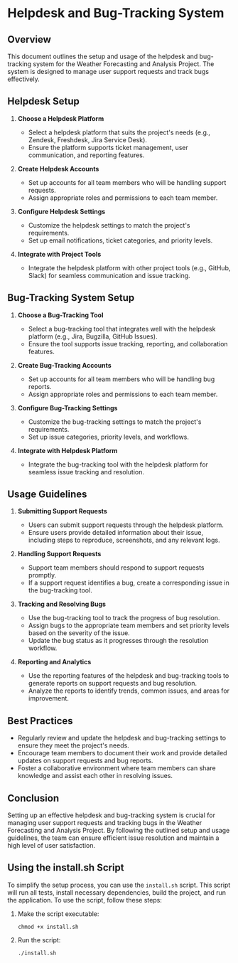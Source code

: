 # Helpdesk and Bug-Tracking System

## Overview

This document outlines the setup and usage of the helpdesk and bug-tracking system for the Weather Forecasting and Analysis Project. The system is designed to manage user support requests and track bugs effectively.

## Helpdesk Setup

1. **Choose a Helpdesk Platform**
   - Select a helpdesk platform that suits the project's needs (e.g., Zendesk, Freshdesk, Jira Service Desk).
   - Ensure the platform supports ticket management, user communication, and reporting features.

2. **Create Helpdesk Accounts**
   - Set up accounts for all team members who will be handling support requests.
   - Assign appropriate roles and permissions to each team member.

3. **Configure Helpdesk Settings**
   - Customize the helpdesk settings to match the project's requirements.
   - Set up email notifications, ticket categories, and priority levels.

4. **Integrate with Project Tools**
   - Integrate the helpdesk platform with other project tools (e.g., GitHub, Slack) for seamless communication and issue tracking.

## Bug-Tracking System Setup

1. **Choose a Bug-Tracking Tool**
   - Select a bug-tracking tool that integrates well with the helpdesk platform (e.g., Jira, Bugzilla, GitHub Issues).
   - Ensure the tool supports issue tracking, reporting, and collaboration features.

2. **Create Bug-Tracking Accounts**
   - Set up accounts for all team members who will be handling bug reports.
   - Assign appropriate roles and permissions to each team member.

3. **Configure Bug-Tracking Settings**
   - Customize the bug-tracking settings to match the project's requirements.
   - Set up issue categories, priority levels, and workflows.

4. **Integrate with Helpdesk Platform**
   - Integrate the bug-tracking tool with the helpdesk platform for seamless issue tracking and resolution.

## Usage Guidelines

1. **Submitting Support Requests**
   - Users can submit support requests through the helpdesk platform.
   - Ensure users provide detailed information about their issue, including steps to reproduce, screenshots, and any relevant logs.

2. **Handling Support Requests**
   - Support team members should respond to support requests promptly.
   - If a support request identifies a bug, create a corresponding issue in the bug-tracking tool.

3. **Tracking and Resolving Bugs**
   - Use the bug-tracking tool to track the progress of bug resolution.
   - Assign bugs to the appropriate team members and set priority levels based on the severity of the issue.
   - Update the bug status as it progresses through the resolution workflow.

4. **Reporting and Analytics**
   - Use the reporting features of the helpdesk and bug-tracking tools to generate reports on support requests and bug resolution.
   - Analyze the reports to identify trends, common issues, and areas for improvement.

## Best Practices

- Regularly review and update the helpdesk and bug-tracking settings to ensure they meet the project's needs.
- Encourage team members to document their work and provide detailed updates on support requests and bug reports.
- Foster a collaborative environment where team members can share knowledge and assist each other in resolving issues.

## Conclusion

Setting up an effective helpdesk and bug-tracking system is crucial for managing user support requests and tracking bugs in the Weather Forecasting and Analysis Project. By following the outlined setup and usage guidelines, the team can ensure efficient issue resolution and maintain a high level of user satisfaction.

## Using the install.sh Script

To simplify the setup process, you can use the `install.sh` script. This script will run all tests, install necessary dependencies, build the project, and run the application. To use the script, follow these steps:

1. Make the script executable:
   ```
   chmod +x install.sh
   ```

2. Run the script:
   ```
   ./install.sh
   ```
